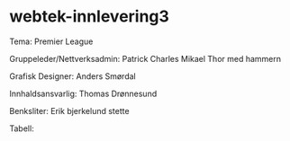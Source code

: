 # webtek-innlevering3
Tema: Premier League

Gruppeleder/Nettverksadmin: Patrick Charles Mikael Thor med hammern

Grafisk Designer:  Anders Smørdal

Innhaldsansvarlig: Thomas Drønnesund

Benksliter: Erik bjerkelund stette

Tabell:

<!-- <iframe src="http://www.btfstats.com/widgets/leagues-table.php?name=England%3APremier+League&type=0" 
width="100%" height="900px" scrolling="no" frameBorder="0"></iframe> -->
